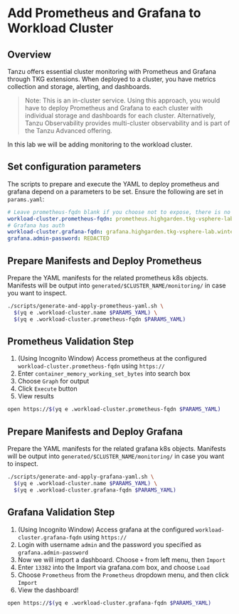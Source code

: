 # Add Prometheus and Grafana to Workload Cluster

## Overview

Tanzu offers essential cluster monitoring with Prometheus and Grafana through TKG extensions.  When deployed to a cluster, you have metrics collection and storage, alerting, and dashboards.

>Note: This is an in-cluster service.  Using this approach, you would have to deploy Prometheus and Grafana to each cluster with individual storage and dashboards for each cluster.  Alternatively, Tanzu Observability provides multi-cluster observability and is part of the Tanzu Advanced offering.

In this lab we will be adding monitoring to the workload cluster.

## Set configuration parameters

The scripts to prepare and execute the YAML to deploy prometheus and grafana depend on a parameters to be set.  Ensure the following are set in `params.yaml`:

```yaml
# Leave prometheus-fqdn blank if you choose not to expose, there is no auth
workload-cluster.prometheus-fqdn: prometheus.highgarden.tkg-vsphere-lab.winterfell.live
# Grafana has auth
workload-cluster.grafana-fqdn: grafana.highgarden.tkg-vsphere-lab.winterfell.live
grafana.admin-password: REDACTED
```

## Prepare Manifests and Deploy Prometheus

Prepare the YAML manifests for the related prometheus k8s objects.  Manifests will be output into `generated/$CLUSTER_NAME/monitoring/` in case you want to inspect.

```bash
./scripts/generate-and-apply-prometheus-yaml.sh \
  $(yq e .workload-cluster.name $PARAMS_YAML) \
  $(yq e .workload-cluster.prometheus-fqdn $PARAMS_YAML)
```

## Prometheus Validation Step

1. (Using Incognito Window) Access prometheus at the configured `workload-cluster.prometheus-fqdn` using `https://`
2. Enter `container_memory_working_set_bytes` into search box
3. Choose `Graph` for output
4. Click `Execute` button
5. View results

```bash
open https://$(yq e .workload-cluster.prometheus-fqdn $PARAMS_YAML)
```

## Prepare Manifests and Deploy Grafana

Prepare the YAML manifests for the related grafana k8s objects.  Manifests will be output into `generated/$CLUSTER_NAME/monitoring/` in case you want to inspect.

```bash
./scripts/generate-and-apply-grafana-yaml.sh \
  $(yq e .workload-cluster.name $PARAMS_YAML) \
  $(yq e .workload-cluster.grafana-fqdn $PARAMS_YAML)
```

## Grafana Validation Step

1. (Using Incognito Window) Access grafana at the configured `workload-cluster.grafana-fqdn` using `https://`
2. Login with username `admin` and the password you specified as `grafana.admin-password`
3. Now we will import a dashboard.  Choose `+` from left menu, then `Import`
4. Enter `13382` into the Import via grafana.com box, and choose `Load`
5. Choose `Prometheus` from the `Prometheus` dropdown menu, and then click `Import`
6. View the dashboard!

```bash
open https://$(yq e .workload-cluster.grafana-fqdn $PARAMS_YAML)
```
